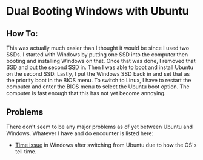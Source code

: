 # Dual Booting Windows with Ubuntu

## How To:

This was actually much easier than I thought it would be since I used two SSDs. I started with Windows by putting one SSD into the computer then booting and installing Windows on that. Once that was done, I removed that SSD and put the second SSD in. Then I was able to boot and install Ubuntu on the second SSD. Lastly, I put the Windows SSD back in and set that as the priority boot in the BIOS menu. To switch to Linux, I have to restart the computer and enter the BIOS menu to select the Ubuntu boot option. The computer is fast enough that this has not yet become annoying. 

## Problems

There don't seem to be any major problems as of yet between Ubuntu and Windows. Whatever I have and do encounter is listed here:
- [Time issue](./dualboot_time_issue.md) in Windows after switching from Ubuntu due to how the OS's tell time.